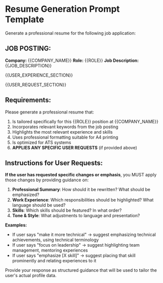 # Resume Generation Prompt Template

Generate a professional resume for the following job application:

## JOB POSTING:
**Company:** {{COMPANY_NAME}}
**Role:** {{ROLE}}
**Job Description:** {{JOB_DESCRIPTION}}

{{USER_EXPERIENCE_SECTION}}

{{USER_REQUEST_SECTION}}

## Requirements:
Please generate a professional resume that:
1. Is tailored specifically for this {{ROLE}} position at {{COMPANY_NAME}}
2. Incorporates relevant keywords from the job posting
3. Highlights the most relevant experience and skills
4. Uses professional formatting suitable for A4 printing
5. Is optimized for ATS systems
6. **APPLIES ANY SPECIFIC USER REQUESTS** (if provided above)

## Instructions for User Requests:

**If the user has requested specific changes or emphasis**, you MUST apply those changes by providing guidance on:

1. **Professional Summary**: How should it be rewritten? What should be emphasized?
2. **Work Experience**: Which responsibilities should be highlighted? What language should be used?
3. **Skills**: Which skills should be featured? In what order?
4. **Tone & Style**: What adjustments to language and presentation?

**Examples:**
- If user says "make it more technical" → suggest emphasizing technical achievements, using technical terminology
- If user says "focus on leadership" → suggest highlighting team management, mentoring experiences
- If user says "emphasize [X skill]" → suggest placing that skill prominently and relating experiences to it

Provide your response as structured guidance that will be used to tailor the user's actual profile data.
